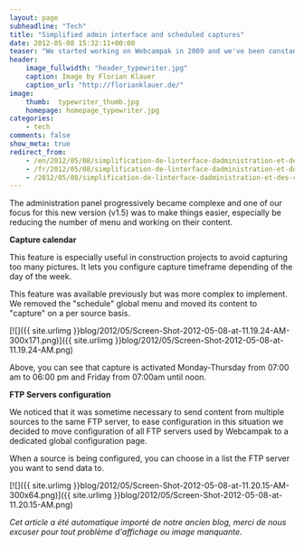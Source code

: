 ```yaml
---
layout: page
subheadline: "Tech"
title: "Simplified admin interface and scheduled captures"
date: 2012-05-08 15:32:11+00:00
teaser: "We started working on Webcampak in 2009 and we've been constantly adding new features since then."
header:
    image_fullwidth: "header_typewriter.jpg"
    caption: Image by Florian Klauer
    caption_url: "http://florianklauer.de/"
image:
    thumb:  typewriter_thumb.jpg
    homepage: homepage_typewriter.jpg
categories:
    - tech
comments: false
show_meta: true
redirect_from:
    - /en/2012/05/08/simplification-de-linterface-dadministration-et-des-captures-planifiees/
    - /fr/2012/05/08/simplification-de-linterface-dadministration-et-des-captures-planifiees/
    - /2012/05/08/simplification-de-linterface-dadministration-et-des-captures-planifiees/
---
```

The administration panel progressively became complexe and one of our focus for this new version (v1.5) was to make things easier, especially be reducing the number of menu and working on their content.

**Capture calendar**

This feature is especially useful in construction projects to avoid capturing too many pictures. It lets you configure capture timeframe depending of the day of the week.

This feature was available previously but was more complex to implement. We removed the "schedule" global menu and moved its content to "capture" on a per source basis.

[![]({{ site.urlimg }}blog/2012/05/Screen-Shot-2012-05-08-at-11.19.24-AM-300x171.png)]({{ site.urlimg }}blog/2012/05/Screen-Shot-2012-05-08-at-11.19.24-AM.png)

Above, you can see that capture is activated Monday-Thursday from 07:00 am to 06:00 pm and Friday from 07:00am until noon.

**FTP Servers configuration**

We noticed that it was sometime necessary to send content from multiple sources to the same FTP server, to ease configuration in this situation we decided to move configuration of all FTP servers used by Webcampak to a dedicated global configuration page.

When a source is being configured, you can choose in a list the FTP server you want to send data to.

[![]({{ site.urlimg }}blog/2012/05/Screen-Shot-2012-05-08-at-11.20.15-AM-300x64.png)]({{ site.urlimg }}blog/2012/05/Screen-Shot-2012-05-08-at-11.20.15-AM.png)

_Cet article a été automatique importé de notre ancien blog, merci de nous excuser pour tout problème d'affichage ou image manquante._


